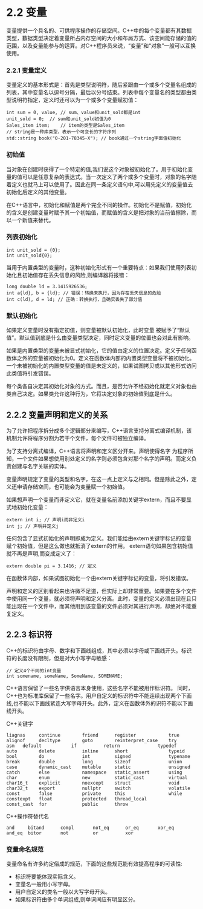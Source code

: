 # 2.2 变量

变量提供一个具名的、可供程序操作的存储空间。C++中的每个变量都有其数据类型，数据类型决定着变量所占内存空间的大小和布局方式、该空间能存储的值的范围，以及变量能参与的运算。对C++程序员来说，“变量”和“对象”一般可以互换使用。

### 2.2.1 变量定义

变量定义的基本形式是：首先是类型说明符，随后紧跟由一个或多个变量名组成的列表，其中变量名以逗号分隔，最后以分号结束。列表中每个变量名的类型都由类型说明符指定，定义时还可以为一个或多个变量赋初值：

```
int sum = 0, value, // sum、value和unit_sold都是int
unit_sold = 0;	// sum和unit_sold初值为0
Sales_item item;	// item的类型是Sales_item
// string是一种库类型，表示一个可变长的字符序列
std::string book("0-201-78345-X"); // book通过一个string字面值初始化
```

### 初始值

当对象在创建时获得了一个特定的值,我们说这个对象被初始化了。用于初始化变量的值可以是任意复杂的表达式。当一次定义了两个或多个变量时，对象的名字随着定义也就马上可以使用了。因此在同一条定义语句中,可以用先定义的变量值去初始化后定义的其他变量。

在C++语言中，初始化和赋值是两个完全不同的操作。初始化不是赋值，初始化的含义是创建变量时赋予其一个初始值，而赋值的含义是把对象的当前值擦除，而以一个新值来替代。

### 列表初始化

```
int unit_sold = {0};
int unit_sold{0};
```

当用于内置类型的变量时，这种初始化形式有一个重要特点：如果我们使用列表初始化且初始值存在丢失信息的风险,则编译器将报错：

```
long double ld = 3.1415926536;
int a{ld}, b = {ld}; // 错误：转换未执行，因为存在丢失信息的危险
int c(ld), d = ld; // 正确：转换执行，且确实丢失了部分值
```

### 默认初始化

如果定义变量时没有指定初值，则变量被默认初始化，此时变量
被赋予了“默认值”。默认值到底是什么由变量类型决定，同时定义变量的位置也会对此有影响。

如果是内置类型的变量未被显式初始化，它的值由定义的位置决定。定义于任何函数体之外的变量被初始化为0。定义在函数体内部的内置类型变量将不被初始化。一个未被初始化的内置类型变量的值是未定义的，如果试图拷贝或以其他形式访问此类值将引发错误。

每个类各自决定其初始化对象的方式。而且，是否允许不经初始化就定义对象也由类自己决定。如果类允许这种行为，它将决定对象的初始值到底是什么。

## 2.2.2 变量声明和定义的关系

为了允许把程序拆分成多个逻辑部分来编写，C++语言支持分离式编译机制，该机制允许将程序分割为若干个文件，每个文件可被独立编译。

为了支持分离式编译，C++语言将声明和定义区分开来。声明使得名字
为程序所知，一个文件如果想使用别处定义的名字则必须包含对那个名字的声明。而定义负责创建与名字关联的实体。

变量声明规定了变量的类型和名字，在这一点上定义与之相同。但是除此之外，定义还申请存储空间，也可能会为变量赋一个初始值。

如果想声明一个变量而非定义它，就在变量名前添加关键字extern，而且不要显式地初始化变量：

```
extern int i; // 声明i而非定义i
int j; // 声明并定义j
```
任何包含了显式初始化的声明即成为定义。我们能给由extern关键字标记的变量赋个初始值，但是这么做也就抵消了extern的作用。 extern语句如果包含初始值就不再是声明,而变成定义了：

```
extern double pi = 3.1416; // 定义
```

在函数体内部，如果试图初始化一个由extern关键字标记的变量，将引发错误。

声明和定义的区别看起来也许微不足道，但实际上却非常重要。如果要在多个文件中使用同一个变量，就必须将声明和定义分离。此时，变量的定义必须出现在且只能出现在一个文件中，而其他用到该变量的文件必须对其进行声明，却绝对不能重复定义。

## 2.2.3 标识符

C++的标识符由字母、数字和下画线组成，其中必须以字母或下画线开头。标识符的长度没有限制，但是对大小写字母敏感：

```
// 定义4个不同的int变量
int somename, someName, SomeName, SOMENAME;
```

C++语言保留了一些名字供语言本身使用，这些名字不能被用作标识符。
同时，C++也为标准库保留了一些名字。用户自定义的标识符中不能连续出现两个下画线,也不能以下画线紧连大写字母开头。此外，定义在函数体外的识符不能以下画线开头。

C++关键字

```
liagnas     continue		friend		register			true
alignof		decltype		goto		reinterpret_case	try
asm   default			if			return				typedef
auto		delete			inline		short				typeid
bool		do				int			signed				typename
break		double			long		sizeof				union
case		dynamic_cast	mutable		static				unsigned
catch		else			namespace	static_assert		using
char		enum			new			static_cast			virtual
char16_t	explicit		noexcept	struct				void
char32_t	export			nullptr		switch				volatile
const		false			private		this				while
constexpt	float			protected	thread_local
const_cast	for				public		throw 
```

C++操作符替代名

```
and		bitand		compl		not_eq		or_eq		xor_eq
and_eq	bitor		not			or			xor
```

### 变量命名规范

变量命名有许多约定俗成的规范，下面的这些规范能有效提高程序的可读性:
* 标识符要能体现实际含义。
* 变量名一般用小写字母。
* 用户自定义的类名一般以大写字母开头。
* 如果标识符由多个单词组成,则单词间应有明显区分。
